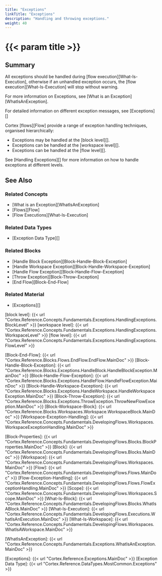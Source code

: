 ```yaml
---
title: "Exceptions"
linkTitle: "Exceptions"
description: "Handling and throwing exceptions."
weight: 40
---
```


# {{< param title >}}

## Summary

All exceptions should be handled during [flow execution][What-Is-Execution], otherwise if an unhandled exception occurs, the [flow execution][What-Is-Execution] will stop without warning.

For more information on Exceptions, see [What is an Exception][WhatIsAnException].

For detailed information on different exception messages, see [Exceptions][]

Cortex [flows][Flow] provide a range of exception handling techniques, organised hierarchically:

* Exceptions may be handled at the [block level][].
* Exceptions can be handled at the [workspace level][].
* Exceptions can be handled at the [flow level][].

See [Handling Exceptions][] for more information on how to handle exceptions at different levels.

## See Also

### Related Concepts

* [What is an Exception][WhatIsAnException]
* [Flows][Flow]
* [Flow Executions][What-Is-Execution]

### Related Data Types

* [Exception Data Type][]

### Related Blocks

* [Handle Block Exception][Block-Handle-Block-Exception]
* [Handle Workspace Exception][Block-Handle-Workspace-Exception]
* [Handle Flow Exception][Block-Handle-Flow-Exception]
* [Throw Exception][Block-Throw-Exception]
* [End Flow][Block-End-Flow]

### Related Material

* [Exceptions][]

[block level]: {{< url "Cortex.Reference.Concepts.Fundamentals.Exceptions.HandlingExceptions.BlockLevel" >}}
[workspace level]: {{< url "Cortex.Reference.Concepts.Fundamentals.Exceptions.HandlingExceptions.WorkspaceLevel" >}}
[flow level]: {{< url "Cortex.Reference.Concepts.Fundamentals.Exceptions.HandlingExceptions.FlowLevel" >}}

[Block-End-Flow]: {{< url "Cortex.Reference.Blocks.Flows.EndFlow.EndFlow.MainDoc" >}}
[Block-Handle-Block-Exception]: {{< url "Cortex.Reference.Blocks.Exceptions.HandleBlock.HandleBlockException.MainDoc" >}}
[Block-Handle-Flow-Exception]: {{< url "Cortex.Reference.Blocks.Exceptions.HandleFlow.HandleFlowException.MainDoc" >}}
[Block-Handle-Workspace-Exception]: {{< url "Cortex.Reference.Blocks.Exceptions.HandleWorkspace.HandleWorkspaceException.MainDoc" >}}
[Block-Throw-Exception]: {{< url "Cortex.Reference.Blocks.Exceptions.ThrowException.ThrowNewFlowException.MainDoc" >}}
[Block-Workspace-Block]: {{< url "Cortex.Reference.Blocks.Workspaces.Workspace.WorkspaceBlock.MainDoc" >}}
[Workspace-Exception-Handling]: {{< url "Cortex.Reference.Concepts.Fundamentals.DevelopingFlows.Workspaces.WorkspaceExceptionHandling.MainDoc" >}}

[Block-Properties]: {{< url "Cortex.Reference.Concepts.Fundamentals.DevelopingFlows.Blocks.BlockProperties.MainDoc" >}}
[Block]: {{< url "Cortex.Reference.Concepts.Fundamentals.DevelopingFlows.Blocks.MainDoc" >}}
[Workspace]: {{< url "Cortex.Reference.Concepts.Fundamentals.DevelopingFlows.Workspaces.MainDoc" >}}
[Flow]: {{< url "Cortex.Reference.Concepts.Fundamentals.DevelopingFlows.Flows.MainDoc" >}}
[Flow-Exception-Handling]: {{< url "Cortex.Reference.Concepts.Fundamentals.DevelopingFlows.Flows.FlowExceptionHandling.MainDoc" >}}
[Scope]: {{< url "Cortex.Reference.Concepts.Fundamentals.DevelopingFlows.Workspaces.Scope.MainDoc" >}}
[What-Is-Block]: {{< url "Cortex.Reference.Concepts.Fundamentals.DevelopingFlows.Blocks.WhatIsABlock.MainDoc" >}}
[What-Is-Execution]: {{< url "Cortex.Reference.Concepts.Fundamentals.DevelopingFlows.Executions.WhatIsAnExecution.MainDoc" >}}
[What-Is-Workspace]: {{< url "Cortex.Reference.Concepts.Fundamentals.DevelopingFlows.Workspaces.WhatIsAWorkspace.MainDoc" >}}

[WhatIsAnException]: {{< url "Cortex.Reference.Concepts.Fundamentals.Exceptions.WhatIsAnException.MainDoc" >}}

[Exceptions]: {{< url "Cortex.Reference.Exceptions.MainDoc" >}}
[Exception Data Type]: {{< url "Cortex.Reference.DataTypes.MostCommon.Exceptions" >}}

